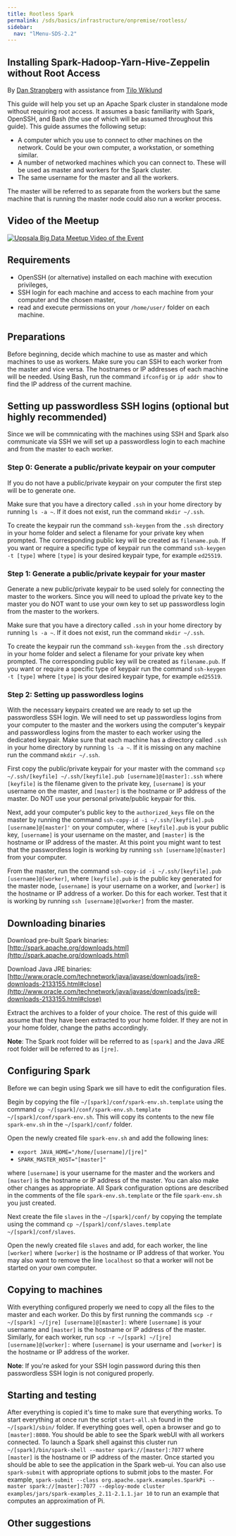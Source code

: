 ```yaml
---
title: Rootless Spark
permalink: /sds/basics/infrastructure/onpremise/rootless/
sidebar:
  nav: "lMenu-SDS-2.2"
--- 
```


## Installing Spark-Hadoop-Yarn-Hive-Zeppelin without Root Access

By [Dan Strangberg](https://www.linkedin.com/in/dan-str%C3%A4ngberg-a2ab8096/) with assistance from [Tilo Wiklund](https://www.linkedin.com/in/tilo-wiklund-682aa496/) 

This guide will help you set up an Apache Spark cluster in standalone mode without requiring root access. It assumes a basic familiarity with Spark, OpenSSH, and Bash (the use of which will be assumed throughout this guide). This guide assumes the following setup:

* A computer which you use to connect to other machines on the network. Could be your own computer, a workstation, or something similar.
* A number of networked machines which you can connect to. These will be used as master and workers for the Spark cluster.
* The same username for the master and all the workers.

The master will be referred to as separate from the workers but the same machine that is running the master node could also run a worker process. 

## Video of the Meetup

[![Uppsala Big Data Meetup Video of the Event](https://img.youtube.com/vi/Z1vijINoV3k/0.jpg)](https://www.youtube.com/watch?v=Z1vijINoV3k)

## Requirements

* OpenSSH (or alternative) installed on each machine with execution privileges,
* SSH login for each machine and access to each machine from your computer and the chosen master,
* read and execute permissions on your `/home/user/` folder on each machine.

## Preparations

Before beginning, decide which machine to use as master and which machines to use as workers. Make sure you can SSH to each worker from the master and vice versa. The hostnames or IP addresses of each machine will be needed. Using Bash, run the command 
`ifconfig` or `ip addr show` to find the IP address of the current machine.

## Setting up passwordless SSH logins (optional but highly recommended)

Since we will be commnicating with the machines using SSH and Spark also communicate via SSH we will set up a 
passwordless login to each machine and from the master to each worker.

### Step 0: Generate a public/private keypair on your computer

If you do not have a public/private keypair on your computer the first step will be to generate one. 

Make sure that you have a directory called `.ssh` in your home directory by running `ls -a ~`. If it does not exist, run the command `mkdir ~/.ssh`. 

To create the keypair run the command `ssh-keygen` from the `.ssh` directory in your home folder and select a filename for your private key when prompted. The corresponding public key will be created as `filename.pub`. If you want or require a specific type of keypair run the command `ssh-keygen -t [type]` where `[type]` is your desired keypair type, for example `ed25519`.

### Step 1: Generate a public/private keypair for your master

Generate a new public/private keypair to be used solely for connecting the master to the workers. Since you will need to 
upload the private key to the master you do NOT want to use your own key to set up passwordless login from the master to 
the workers.

Make sure that you have a directory called `.ssh` in your home directory by running `ls -a ~`. If it does not exist, run the command `mkdir ~/.ssh`. 

To create the keypair run the command `ssh-keygen` from the `.ssh` directory in your home folder and select a filename for your private key when prompted. The corresponding public key will be created as `filename.pub`. If you want or require a specific type of keypair run the command `ssh-keygen -t [type]` where `[type]` is your desired keypair type, for example `ed25519`.

### Step 2: Setting up passwordless logins

With the necessary keypairs created we are ready to set up the passwordless SSH login. We will need to set up passwordless logins from your computer to the master and the workers using the computer's keypair and passwordless logins from the master to each worker using the dedicated keypair. Make sure that each machine has a directory called `.ssh` in your home directory by running `ls -a ~`. If it is missing on any machine run the command `mkdir ~/.ssh`.

First copy the public/private keypair for your master with the command `scp ~/.ssh/[keyfile] ~/.ssh/[keyfile].pub [username]@[master]:.ssh` where `[keyfile]` is the filename given to the private key, `[username]` is your username on the master, and `[master]` is the hostname or IP address of the master. Do NOT use your personal private/public keypair for this.

Next, add your computer's public key to the `authorized_keys` file on the master by running the command `ssh-copy-id -i ~/.ssh/[keyfile].pub [username]@[master]'` on your computer, where `[keyfile].pub` is your public key, `[username]` is your username on the master, and `[master]` is the hostname or IP address of the master. At this point you might want to test that the passwordless login is working by running `ssh [username]@[master]` from your computer.

From the master, run the command `ssh-copy-id -i ~/.ssh/[keyfile].pub [username]@[worker]`, where `[keyfile].pub` is the public key generated for the master node, `[username]` is your username on a worker, and `[worker]` is the hostname or IP address of a worker. Do this for each worker. Test that it is working by running `ssh [username]@[worker]` from the master.

## Downloading binaries

Download pre-built Spark binaries: [http://spark.apache.org/downloads.html](http://spark.apache.org/downloads.html)

Download Java JRE binaries: [http://www.oracle.com/technetwork/java/javase/downloads/jre8-downloads-2133155.html#close](http://www.oracle.com/technetwork/java/javase/downloads/jre8-downloads-2133155.html#close)

Extract the archives to a folder of your choice. The rest of this guide will assume that they have been extracted to your home folder. If they are not in your home folder, change the paths accordingly.

**Note**: The Spark root folder will be referred to as `[spark]` and the Java JRE root folder will be referred to as `[jre]`.

## Configuring Spark

Before we can begin using Spark we sill have to edit the configuration files.

Begin by copying the file `~/[spark]/conf/spark-env.sh.template` using the command `cp ~/[spark]/conf/spark-env.sh.template ~/[spark]/conf/spark-env.sh`. This will copy its contents to the new file `spark-env.sh` in the `~/[spark]/conf/` folder.

Open the newly created file `spark-env.sh` and add the following lines:

* `export JAVA_HOME="/home/[username]/[jre]"`
* `SPARK_MASTER_HOST="[master]"`

where `[username]` is your username for the master and the workers and `[master]` is the hostname or IP address of the master. You can also make other changes as appropriate. All Spark configuration options are described in the comments of the file `spark-env.sh.template` or the file `spark-env.sh` you just created.

Next create the file `slaves` in the `~/[spark]/conf/` by copying the template using the command `cp ~/[spark]/conf/slaves.template ~/[spark]/conf/slaves`. 

Open the newly created file `slaves` and add, for each worker, the line `[worker]` where `[worker]` is the hostname or IP address of that worker. You may also want to remove the line `localhost` so that a worker will not be started on your own computer.

## Copying to machines

With everything configured properly we need to copy all the files to the master and each worker. Do this by first running the commands `scp -r ~/[spark] ~/[jre] [username]@[master]:` where `[username]` is your username and `[master]` is the hostname or IP address of the master. Similarly, for each worker, run `scp -r ~/[spark] ~/[jre] [username]@[worker]:` where `[username]` is your username and `[worker]` is the hostname or IP address of the worker.

**Note**: If you're asked for your SSH login password during this then passwordless SSH login is not conigured properly.

## Starting and testing

After everything is copied it's time to make sure that everything works. To start everything at once run the script `start-all.sh` found in the `~/[spark]/sbin/` folder. If everything goes well, open a browser and go to `[master]:8080`. You should be able to see the Spark webUI with all workers connected. To launch a Spark shell against this cluster run `~/[spark]/bin/spark-shell --master spark://[master]:7077` where `[master]` is the hostname or IP address of the master. Once started you should be able to see the application in the Spark web-ui. You can also use `spark-submit` with appropriate options to submit jobs to the master. For example, `spark-submit --class org.apache.spark.examples.SparkPi --master spark://[master]:7077 --deploy-mode cluster examples/jars/spark-examples_2.11-2.1.1.jar 10` to run an example that computes an approximation of Pi.

## Other suggestions
